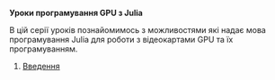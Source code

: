 **Уроки програмування GPU з Julia**

В цій серії уроків познайомимось з можливостями які надає мова програмування Julia
для роботи з відеокартами GPU та їх програмуванням.

1. [Введення](/tutorials/gpu/1)
